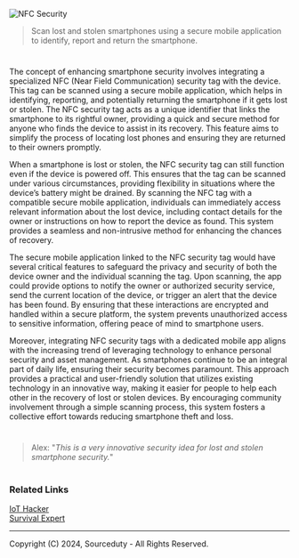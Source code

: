 ![NFC Security](https://github.com/user-attachments/assets/a21066bb-1ced-48c8-993c-e7e355c9316e)

> Scan lost and stolen smartphones using a secure mobile application to identify, report and return the smartphone.

#

The concept of enhancing smartphone security involves integrating a specialized NFC (Near Field Communication) security tag with the device. This tag can be scanned using a secure mobile application, which helps in identifying, reporting, and potentially returning the smartphone if it gets lost or stolen. The NFC security tag acts as a unique identifier that links the smartphone to its rightful owner, providing a quick and secure method for anyone who finds the device to assist in its recovery. This feature aims to simplify the process of locating lost phones and ensuring they are returned to their owners promptly.

When a smartphone is lost or stolen, the NFC security tag can still function even if the device is powered off. This ensures that the tag can be scanned under various circumstances, providing flexibility in situations where the device’s battery might be drained. By scanning the NFC tag with a compatible secure mobile application, individuals can immediately access relevant information about the lost device, including contact details for the owner or instructions on how to report the device as found. This system provides a seamless and non-intrusive method for enhancing the chances of recovery.

The secure mobile application linked to the NFC security tag would have several critical features to safeguard the privacy and security of both the device owner and the individual scanning the tag. Upon scanning, the app could provide options to notify the owner or authorized security service, send the current location of the device, or trigger an alert that the device has been found. By ensuring that these interactions are encrypted and handled within a secure platform, the system prevents unauthorized access to sensitive information, offering peace of mind to smartphone users.

Moreover, integrating NFC security tags with a dedicated mobile app aligns with the increasing trend of leveraging technology to enhance personal security and asset management. As smartphones continue to be an integral part of daily life, ensuring their security becomes paramount. This approach provides a practical and user-friendly solution that utilizes existing technology in an innovative way, making it easier for people to help each other in the recovery of lost or stolen devices. By encouraging community involvement through a simple scanning process, this system fosters a collective effort towards reducing smartphone theft and loss.

#

> Alex: "*This is a very innovative security idea for lost and stolen smartphone security.*"

#
### Related Links

[IoT Hacker](https://chatgpt.com/g/g-ZeaWspw0A-iot-hacker)
<br>
[Survival Expert](https://chat.openai.com/g/g-J4RLVmtT5-survival-expert)

***
Copyright (C) 2024, Sourceduty - All Rights Reserved.
